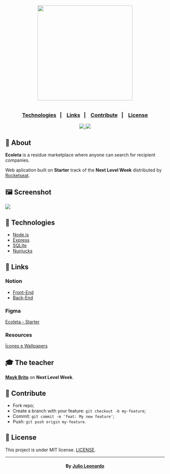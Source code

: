 <h3 align="center">
    <img width="300px" src="https://i.imgur.com/thB3TEi.png">
    <br><br>
    <p align="center">
      <a href="#-technologies">Technologies</a>&nbsp;&nbsp;&nbsp;|&nbsp;&nbsp;&nbsp;
      <a href="#-links">Links</a>&nbsp;&nbsp;&nbsp;|&nbsp;&nbsp;&nbsp;
      <a href="#-contribute">Contribute</a>&nbsp;&nbsp;&nbsp;|&nbsp;&nbsp;&nbsp;
      <a href="#-license">License</a>
  </p>

</h3>
<p align="center">
  <a href="https://rocketseat.com.br">
    <img src="https://img.shields.io/badge/Made%20by-Rocketseat-brightgreen&style=flat&logo">
  </a>
  <a>
  <img src="https://img.shields.io/github/license/JulioLeonardo/Rocketseat-NLW-1-Ecoleta?style=flat&logo">
</p>

## 🔖 About

<strong>Ecoleta</strong> is a residue marketplace where anyone can search for recipient companies.

Web aplication built on <strong>Starter</strong> track of the <strong>Next Level Week</strong> distributed by [Rocketseat](https://rocketseat.com.br/).

## 🖼 Screenshot

<img src="https://i.imgur.com/qVe8AAT.jpg">

## 🚀 Technologies

- [Node.js](https://nodejs.org/en/)
- [Express](https://expressjs.com/pt-br/)
- [SQLite](https://www.sqlite.org/index.html)
- [Nunjucks](https://mozilla.github.io/nunjucks/)

## 🔗 Links

### Notion
- [Front-End](https://www.notion.so/Front-end-7c8a1a9a6df547058f1473f899a3b9c4)
- [Back-End](https://www.notion.so/Back-end-a5747fd6bfa34e799e6e0ded51f5ec63)

### Figma
[Ecoleta - Starter](https://www.figma.com/file/Byw4X5etg8VCmezueyhzkC/Ecoleta-(Starter)?node-id=1%3A8)

### Resources
[Ícones e Wallpapers](https://prismic-io.s3.amazonaws.com/rocketseat/211b31ae-1a48-4813-bf0e-f3dff2b820c2_extras-aula-1.zip)


## 🎓 The teacher

**[Mayk Brito](https://github.com/maykbrito)** on **Next Level Week**.

## 🤔 Contribute

- Fork repo;
- Create a branch with your feature: `git checkout -b my-feature`;
- Commit: `git commit -m 'feat: My new feature'`;
- Push: `git push origin my-feature`.

## 📝 License

This project is under MIT license. [LICENSE](LICENSE).

---

<h4 align="center">
    By <a href="https://www.linkedin.com/in/julioleonardocarvalho/" target="_blank">Julio Leonardo</a>
</h4>
